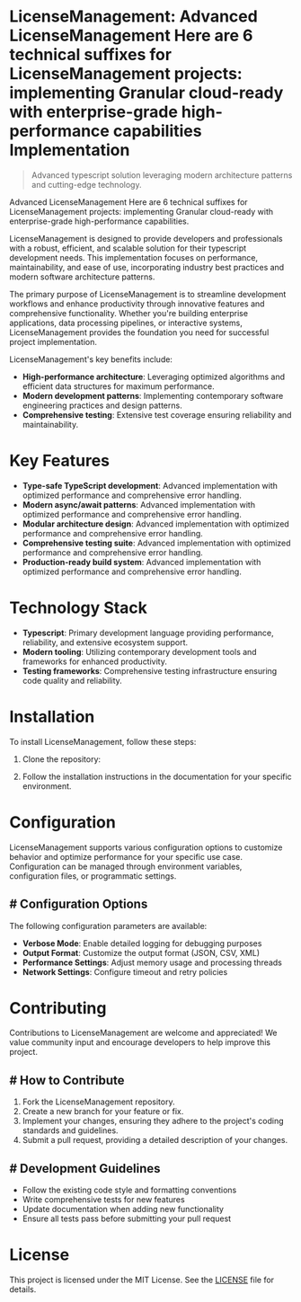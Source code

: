 <!-- fallback_LicenseManagement_20250810040511_85205 -->

# LicenseManagement: Advanced LicenseManagement Here are 6 technical suffixes for LicenseManagement projects: implementing Granular cloud-ready with enterprise-grade high-performance capabilities Implementation
> Advanced typescript solution leveraging modern architecture patterns and cutting-edge technology.

Advanced LicenseManagement Here are 6 technical suffixes for LicenseManagement projects: implementing Granular cloud-ready with enterprise-grade high-performance capabilities.

LicenseManagement is designed to provide developers and professionals with a robust, efficient, and scalable solution for their typescript development needs. This implementation focuses on performance, maintainability, and ease of use, incorporating industry best practices and modern software architecture patterns.

The primary purpose of LicenseManagement is to streamline development workflows and enhance productivity through innovative features and comprehensive functionality. Whether you're building enterprise applications, data processing pipelines, or interactive systems, LicenseManagement provides the foundation you need for successful project implementation.

LicenseManagement's key benefits include:

* **High-performance architecture**: Leveraging optimized algorithms and efficient data structures for maximum performance.
* **Modern development patterns**: Implementing contemporary software engineering practices and design patterns.
* **Comprehensive testing**: Extensive test coverage ensuring reliability and maintainability.

# Key Features

* **Type-safe TypeScript development**: Advanced implementation with optimized performance and comprehensive error handling.
* **Modern async/await patterns**: Advanced implementation with optimized performance and comprehensive error handling.
* **Modular architecture design**: Advanced implementation with optimized performance and comprehensive error handling.
* **Comprehensive testing suite**: Advanced implementation with optimized performance and comprehensive error handling.
* **Production-ready build system**: Advanced implementation with optimized performance and comprehensive error handling.

# Technology Stack

* **Typescript**: Primary development language providing performance, reliability, and extensive ecosystem support.
* **Modern tooling**: Utilizing contemporary development tools and frameworks for enhanced productivity.
* **Testing frameworks**: Comprehensive testing infrastructure ensuring code quality and reliability.

# Installation

To install LicenseManagement, follow these steps:

1. Clone the repository:


2. Follow the installation instructions in the documentation for your specific environment.

# Configuration

LicenseManagement supports various configuration options to customize behavior and optimize performance for your specific use case. Configuration can be managed through environment variables, configuration files, or programmatic settings.

## # Configuration Options

The following configuration parameters are available:

* **Verbose Mode**: Enable detailed logging for debugging purposes
* **Output Format**: Customize the output format (JSON, CSV, XML)
* **Performance Settings**: Adjust memory usage and processing threads
* **Network Settings**: Configure timeout and retry policies

# Contributing

Contributions to LicenseManagement are welcome and appreciated! We value community input and encourage developers to help improve this project.

## # How to Contribute

1. Fork the LicenseManagement repository.
2. Create a new branch for your feature or fix.
3. Implement your changes, ensuring they adhere to the project's coding standards and guidelines.
4. Submit a pull request, providing a detailed description of your changes.

## # Development Guidelines

* Follow the existing code style and formatting conventions
* Write comprehensive tests for new features
* Update documentation when adding new functionality
* Ensure all tests pass before submitting your pull request

# License

This project is licensed under the MIT License. See the [LICENSE](https://github.com/laurindoisaac/LicenseManagement/blob/main/LICENSE) file for details.
